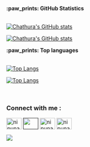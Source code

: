 



  <summary><b>:paw_prints: GitHub Statistics</b></summary><br>
  
[![Chathura's GitHub stats](https://github-readme-stats.vercel.app/api?username=nipuna-dulara&rank_icon=github&show=prs_merged_percentage&hide=contribs,issues&show_icons=true&custom_title=Open%20Source%20Contributions&bg_color=1a101c25&icon_color=9595ea&text_color=ffffff&title_color=9595ea&border_radius=10&border_color=6b4176#gh-dark-mode-only)](https://github.com/nipuna-dulara#gh-dark-mode-only)

[![Chathura's GitHub stats](https://github-readme-stats.vercel.app/api?username=nipuna-dulara&rank_icon=github&show=prs_merged_percentage&hide=contribs,issues&show_icons=true&custom_title=Open%20Source%20Contributions&bg_color=fdf5ff&text_color=000000&title_color=2f2f96&border_radius=10&border_color=4747d8&icon_color=c97bde#gh-light-mode-only)](https://github.com/nipuna-dulara#gh-light-mode-only)



  <summary><b>:paw_prints: Top languages</b></summary><br>

[![Top Langs](https://github-readme-stats.vercel.app/api/top-langs/?username=nipuna-dulara&hide=Tcl,HTML,Pascal,Perl,Cmake,Shell&layout=compact&langs_count=5&custom_title=Most%20Used%20Languages%20in%20FOSS%20Projects&card_width=470px&bg_color=1a101c25&text_color=ffffff&title_color=9595ea&border_radius=10&border_color=6b4176#gh-dark-mode-only)](https://github.com/nipuna-dulara#gh-dark-mode-only)

[![Top Langs](https://github-readme-stats.vercel.app/api/top-langs/?username=nipuna-dulara&hide=Tcl,HTML,Pascal,Perl,Cmake,Shell&layout=compact&langs_count=5&custom_title=Most%20Used%20Languages%20in%20FOSS%20Projects&card_width=470px&bg_color=fdf5ff&text_color=000000&title_color=2f2f96&border_radius=10&border_color=4747d8#gh-light-mode-only)](https://github.com/nipuna-dulara#gh-light-mode-only)


<br>
<h3 align="left">Connect with me :</h3>
<p align="left">
  <a href="https://www.linkedin.com/in/nipuna-dulara-51416a200/" target="blank"><img align="center"
      src="icons\linkedin.svg"
      alt="nipuna-dulara" height="30" width="40" /></a>
  <a href="" target="blank"><img align="center"
      src="icons\stackoverflow.svg" height="30" width="40" /></a>
  <a href="https://www.hackerrank.com/210467A_cse_21" target="blank"><img align="center"
      src="icons\hackerrank.svg"
      alt="nipuna-dulara" height="30" width="40" /></a>
 <a href="https://twitter.com/" target="blank"><img align="center"
      src="icons\twitter.svg"
      alt="nipuna-dulara" height="30" width="40" /></a>
</p>
<a href="https://www.youtube.com/watch?v=dQw4w9WgXcQ"><img src="line_break.gif"></a>
